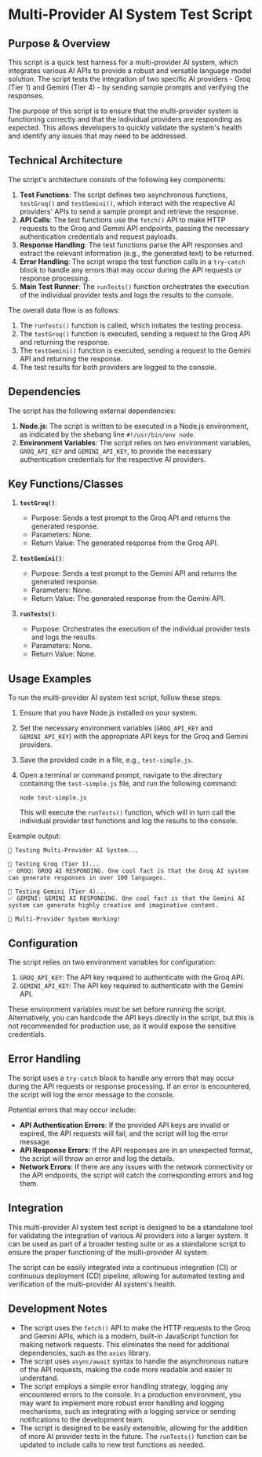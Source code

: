 # Multi-Provider AI System Test Script

## Purpose & Overview

This script is a quick test harness for a multi-provider AI system, which integrates various AI APIs to provide a robust and versatile language model solution. The script tests the integration of two specific AI providers - Groq (Tier 1) and Gemini (Tier 4) - by sending sample prompts and verifying the responses.

The purpose of this script is to ensure that the multi-provider system is functioning correctly and that the individual providers are responding as expected. This allows developers to quickly validate the system's health and identify any issues that may need to be addressed.

## Technical Architecture

The script's architecture consists of the following key components:

1. **Test Functions**: The script defines two asynchronous functions, `testGroq()` and `testGemini()`, which interact with the respective AI providers' APIs to send a sample prompt and retrieve the response.
2. **API Calls**: The test functions use the `fetch()` API to make HTTP requests to the Groq and Gemini API endpoints, passing the necessary authentication credentials and request payloads.
3. **Response Handling**: The test functions parse the API responses and extract the relevant information (e.g., the generated text) to be returned.
4. **Error Handling**: The script wraps the test function calls in a `try-catch` block to handle any errors that may occur during the API requests or response processing.
5. **Main Test Runner**: The `runTests()` function orchestrates the execution of the individual provider tests and logs the results to the console.

The overall data flow is as follows:

1. The `runTests()` function is called, which initiates the testing process.
2. The `testGroq()` function is executed, sending a request to the Groq API and returning the response.
3. The `testGemini()` function is executed, sending a request to the Gemini API and returning the response.
4. The test results for both providers are logged to the console.

## Dependencies

The script has the following external dependencies:

1. **Node.js**: The script is written to be executed in a Node.js environment, as indicated by the shebang line `#!/usr/bin/env node`.
2. **Environment Variables**: The script relies on two environment variables, `GROQ_API_KEY` and `GEMINI_API_KEY`, to provide the necessary authentication credentials for the respective AI providers.

## Key Functions/Classes

1. **`testGroq()`**:
   - Purpose: Sends a test prompt to the Groq API and returns the generated response.
   - Parameters: None.
   - Return Value: The generated response from the Groq API.

1. **`testGemini()`**:
   - Purpose: Sends a test prompt to the Gemini API and returns the generated response.
   - Parameters: None.
   - Return Value: The generated response from the Gemini API.

1. **`runTests()`**:
   - Purpose: Orchestrates the execution of the individual provider tests and logs the results.
   - Parameters: None.
   - Return Value: None.

## Usage Examples

To run the multi-provider AI system test script, follow these steps:

1. Ensure that you have Node.js installed on your system.
2. Set the necessary environment variables (`GROQ_API_KEY` and `GEMINI_API_KEY`) with the appropriate API keys for the Groq and Gemini providers.
3. Save the provided code in a file, e.g., `test-simple.js`.
4. Open a terminal or command prompt, navigate to the directory containing the `test-simple.js` file, and run the following command:

   ```
   node test-simple.js
   ```

   This will execute the `runTests()` function, which will in turn call the individual provider test functions and log the results to the console.

Example output:

```
🧪 Testing Multi-Provider AI System...

🚀 Testing Groq (Tier 1)...
✅ GROQ: GROQ AI RESPONDING. One cool fact is that the Groq AI system can generate responses in over 100 languages.

🌟 Testing Gemini (Tier 4)...
✅ GEMINI: GEMINI AI RESPONDING. One cool fact is that the Gemini AI system can generate highly creative and imaginative content.

🎉 Multi-Provider System Working!
```

## Configuration

The script relies on two environment variables for configuration:

1. `GROQ_API_KEY`: The API key required to authenticate with the Groq API.
2. `GEMINI_API_KEY`: The API key required to authenticate with the Gemini API.

These environment variables must be set before running the script. Alternatively, you can hardcode the API keys directly in the script, but this is not recommended for production use, as it would expose the sensitive credentials.

## Error Handling

The script uses a `try-catch` block to handle any errors that may occur during the API requests or response processing. If an error is encountered, the script will log the error message to the console.

Potential errors that may occur include:

- **API Authentication Errors**: If the provided API keys are invalid or expired, the API requests will fail, and the script will log the error message.
- **API Response Errors**: If the API responses are in an unexpected format, the script will throw an error and log the details.
- **Network Errors**: If there are any issues with the network connectivity or the API endpoints, the script will catch the corresponding errors and log them.

## Integration

This multi-provider AI system test script is designed to be a standalone tool for validating the integration of various AI providers into a larger system. It can be used as part of a broader testing suite or as a standalone script to ensure the proper functioning of the multi-provider AI system.

The script can be easily integrated into a continuous integration (CI) or continuous deployment (CD) pipeline, allowing for automated testing and verification of the multi-provider AI system's health.

## Development Notes

- The script uses the `fetch()` API to make the HTTP requests to the Groq and Gemini APIs, which is a modern, built-in JavaScript function for making network requests. This eliminates the need for additional dependencies, such as the `axios` library.
- The script uses `async/await` syntax to handle the asynchronous nature of the API requests, making the code more readable and easier to understand.
- The script employs a simple error handling strategy, logging any encountered errors to the console. In a production environment, you may want to implement more robust error handling and logging mechanisms, such as integrating with a logging service or sending notifications to the development team.
- The script is designed to be easily extensible, allowing for the addition of more AI provider tests in the future. The `runTests()` function can be updated to include calls to new test functions as needed.
